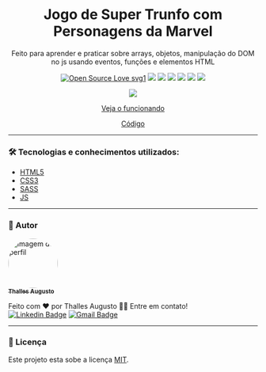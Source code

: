<h1 align="center"> Jogo de Super Trunfo com Personagens da Marvel</h1>
<p align="center">Feito para aprender e praticar sobre arrays, objetos, manipulação do DOM no js usando eventos, funções e elementos HTML</p>

<div align="center">
  
[![Open Source Love svg1](https://badges.frapsoft.com/os/v1/open-source.svg?v=103)](https://github.com/ellerbrock/open-source-badges/) ![](https://img.shields.io/static/v1?label=licence&message=mit&color=green&style=for-the-badge) ![](https://img.shields.io/static/v1?label=Made%20with&message=HTML5&color=E34F26&style=for-the-badge&logo=html5) ![](https://img.shields.io/static/v1?label=Made%20with&message=CSS3&color=1572B6&style=for-the-badge&logo=css3)  ![](https://img.shields.io/static/v1?label=Made%20with&message=JavaScript&color=F7DF1E&style=for-the-badge&logo=javascript) ![](https://img.shields.io/static/v1?label=made%20with&message=sass&color=CC6699&style=for-the-badge&logo=sass) ![](https://img.shields.io/static/v1?label=status&message=finished&color=green&style=for-the-badge)

</div>

<div align="center">

![](./assets/img/banner-jogo-super-trunfo-marvel.gif)

<a href="https://codepen.io/theslladev/full/ExZZQaB" target="_blank">Veja o funcionando </a>

[Código](https://github.com/ThesllaDev/Simple-Projects/tree/master/Jogo-Super-Trunfo-Marvel)

</div>

---

### 🛠 Tecnologias e conhecimentos utilizados:

* [HTML5](https://www.w3schools.com/html/default.asp)
* [CSS3](https://www.w3schools.com/css/default.asp)
* [SASS](https://sass-lang.com/)
* [JS](https://developer.mozilla.org/pt-BR/docs/Web/JavaScript)

---

### 👷 Autor

<a href="https://github.com/ThesllaDev">
 <img style="border-radius:50%;" src="https://avatars2.githubusercontent.com/u/61105850?v=4" width="100px;" alt="Imagem de perfil"/>
 <br />
 <sub><b>Thalles Augusto</b></sub></a>


Feito com ❤️ por Thalles Augusto 👋🏽 Entre em contato! <br/>
 [![Linkedin Badge](https://img.shields.io/badge/-Thalles-blue?style=flat-square&logo=Linkedin&logoColor=white&link=https://www.linkedin.com/in/thalles-augusto/)](https://www.linkedin.com/in/thalles-augusto/) 
[![Gmail Badge](https://img.shields.io/badge/-ThesllaDev@gmail.com-c14438?style=flat-square&logo=Gmail&logoColor=white&link=mailto:ThesllaDev@gmail.com)](mailto:ThesllaDev@gmail.com)

---

### 📝 Licença

Este projeto esta sobe a licença [MIT](./LICENSE).
